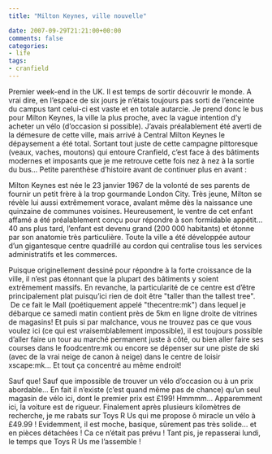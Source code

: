 ```yaml
---
title: "Milton Keynes, ville nouvelle"

date: 2007-09-29T21:21:00+00:00
comments: false
categories: 
- life
tags:
- cranfield
---
```


 Premier week-end in the UK. Il est temps de sortir découvrir le monde. A vrai dire, en l’espace de six jours je n’étais toujours pas sorti de l’enceinte du campus tant celui-ci est vaste et en totale autarcie. Je prend donc le bus pour Milton Keynes, la ville la plus proche, avec la vague intention d’y acheter un vélo (d’occasion si possible). J’avais préalablement été averti de la démesure de cette ville, mais arrivé à Central Milton Keynes le dépaysement a été total. Sortant tout juste de cette campagne pittoresque (veaux, vaches, moutons) qui entoure Cranfield, c’est face à des bâtiments modernes et imposants que je me retrouve cette fois nez à nez à la sortie du bus... Petite parenthèse d’histoire avant de continuer plus en avant :

 Milton Keynes est née le 23 janvier 1967 de la volonté de ses parents de fournir un petit frère à la trop gourmande London City. Très jeune, Milton se révèle lui aussi extrêmement vorace, avalant même dès la naissance une quinzaine de communes voisines. Heureusement, le ventre de cet enfant affamé a été préalablement conçu pour répondre à son formidable appétit... 40 ans plus tard, l’enfant est devenu grand (200 000 habitants) et étonne par son anatomie très particulière. Toute la ville a été développée autour d’un gigantesque centre quadrillé au cordon qui centralise tous les services administratifs et les commerces.

 Puisque originellement dessiné pour répondre à la forte croissance de la ville, il n’est pas étonnant que la plupart des bâtiments y soient extrêmement massifs. En revanche, la particularité de ce centre est d’être principalement plat puisqu’ici rien de doit être "taller than the tallest tree".  De ce fait le Mall (poétiquement appelé "thecentre:mk") dans lequel je débarque ce samedi matin contient près de 5km en ligne droite de vitrines de magasins! Et puis si par malchance, vous ne trouvez pas ce que vous voulez ici (ce qui est vraisemblablement impossible), il est toujours possible d’aller faire un tour au marché permanent juste à côté, ou bien aller faire ses courses dans le foodcentre:mk ou encore se dépenser sur une piste de ski (avec de la vrai neige de canon à neige) dans le centre de loisir xscape:mk... Et tout ça concentré au même endroit!
 
 Sauf que! Sauf que impossible de trouver un vélo d’occasion ou à un prix abordable... En fait il n’existe (c’est quand même pas de chance) qu’un seul magasin de vélo ici, dont le premier prix est £199! Hmmmm... Apparemment ici, la voiture est de rigueur. Finalement après plusieurs kilomètres de recherche, je me rabats sur Toys R Us qui me propose ô miracle un vélo à £49.99 ! Evidemment, il est moche, basique, sûrement pas très solide... et en pièces détachées ! Ca ce n’était pas prévu ! Tant pis, je repasserai lundi, le temps que Toys R Us me l’assemble !

